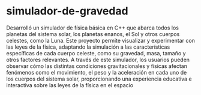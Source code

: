 # simulador-de-gravedad
Desarrolló un simulador de física básica en C++ que abarca todos los planetas del sistema solar, los planetas enanos, el Sol y otros cuerpos celestes, como la Luna. Este proyecto permite visualizar y experimentar con las leyes de la física, adaptando la simulación a las características específicas de cada cuerpo celeste, como su gravedad, masa, tamaño y otros factores relevantes. A través de este simulador, los usuarios pueden observar cómo las distintas condiciones gravitacionales y físicas afectan fenómenos como el movimiento, el peso y la aceleración en cada uno de los cuerpos del sistema solar, proporcionando una experiencia educativa e interactiva sobre las leyes de la física en el espacio
